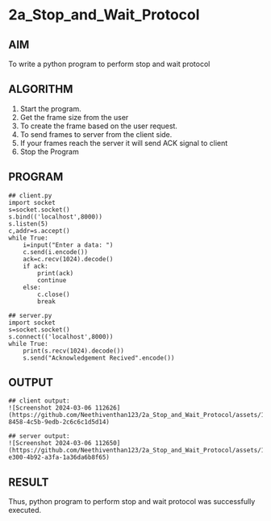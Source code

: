 # 2a_Stop_and_Wait_Protocol
## AIM 
To write a python program to perform stop and wait protocol
## ALGORITHM
1. Start the program.
2. Get the frame size from the user
3. To create the frame based on the user request.
4. To send frames to server from the client side.
5. If your frames reach the server it will send ACK signal to client
6. Stop the Program
## PROGRAM
```
## client.py
import socket 
s=socket.socket() 
s.bind(('localhost',8000))
s.listen(5) 
c,addr=s.accept() 
while True: 
    i=input("Enter a data: ") 
    c.send(i.encode()) 
    ack=c.recv(1024).decode() 
    if ack: 
        print(ack) 
        continue 
    else: 
        c.close() 
        break

## server.py
import socket 
s=socket.socket() 
s.connect(('localhost',8000)) 
while True: 
    print(s.recv(1024).decode()) 
    s.send("Acknowledgement Recived".encode()) 
```
## OUTPUT
```
## client output:
![Screenshot 2024-03-06 112626](https://github.com/Neethiventhan123/2a_Stop_and_Wait_Protocol/assets/148514848/a0837935-8458-4c5b-9edb-2c6c6c1d5d14)

## server output:
![Screenshot 2024-03-06 112650](https://github.com/Neethiventhan123/2a_Stop_and_Wait_Protocol/assets/148514848/3cd401be-e300-4b92-a3fa-1a36da6b8f65)

```
## RESULT
Thus, python program to perform stop and wait protocol was successfully executed.

